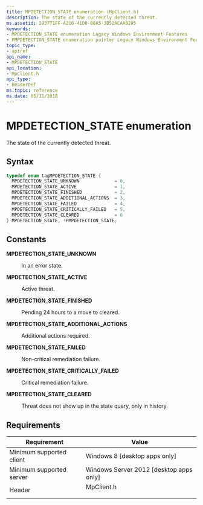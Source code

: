 ```yaml
---
title: MPDETECTION_STATE enumeration (MpClient.h)
description: The state of the currently detected threat.
ms.assetid: 293771FF-A210-41D0-88A5-3B52ACAA9295
keywords:
- MPDETECTION_STATE enumeration Legacy Windows Environment Features
- PMPDETECTION_STATE enumeration pointer Legacy Windows Environment Features
topic_type:
- apiref
api_name:
- MPDETECTION_STATE
api_location:
- MpClient.h
api_type:
- HeaderDef
ms.topic: reference
ms.date: 05/31/2018
---
```


# MPDETECTION\_STATE enumeration

The state of the currently detected threat.

## Syntax


```C++
typedef enum tagMPDETECTION_STATE { 
  MPDETECTION_STATE_UNKNOWN             = 0,
  MPDETECTION_STATE_ACTIVE              = 1,
  MPDETECTION_STATE_FINISHED            = 2,
  MPDETECTION_STATE_ADDITIONAL_ACTIONS  = 3,
  MPDETECTION_STATE_FAILED              = 4,
  MPDETECTION_STATE_CRITICALLY_FAILED   = 5,
  MPDETECTION_STATE_CLEARED             = 6
} MPDETECTION_STATE, *PMPDETECTION_STATE;
```



## Constants

<dl> <dt>

<span id="MPDETECTION_STATE_UNKNOWN"></span><span id="mpdetection_state_unknown"></span>**MPDETECTION\_STATE\_UNKNOWN**
</dt> <dd>

In an error state.

</dd> <dt>

<span id="MPDETECTION_STATE_ACTIVE"></span><span id="mpdetection_state_active"></span>**MPDETECTION\_STATE\_ACTIVE**
</dt> <dd>

Active threat.

</dd> <dt>

<span id="MPDETECTION_STATE_FINISHED"></span><span id="mpdetection_state_finished"></span>**MPDETECTION\_STATE\_FINISHED**
</dt> <dd>

Pending 24 hours to a move to cleared.

</dd> <dt>

<span id="MPDETECTION_STATE_ADDITIONAL_ACTIONS"></span><span id="mpdetection_state_additional_actions"></span>**MPDETECTION\_STATE\_ADDITIONAL\_ACTIONS**
</dt> <dd>

Additional actions required.

</dd> <dt>

<span id="MPDETECTION_STATE_FAILED"></span><span id="mpdetection_state_failed"></span>**MPDETECTION\_STATE\_FAILED**
</dt> <dd>

Non-critical remediation failure.

</dd> <dt>

<span id="MPDETECTION_STATE_CRITICALLY_FAILED"></span><span id="mpdetection_state_critically_failed"></span>**MPDETECTION\_STATE\_CRITICALLY\_FAILED**
</dt> <dd>

Critical remediation failure.

</dd> <dt>

<span id="MPDETECTION_STATE_CLEARED"></span><span id="mpdetection_state_cleared"></span>**MPDETECTION\_STATE\_CLEARED**
</dt> <dd>

Threat does not show up in the state query, only in history.

</dd> </dl>

## Requirements



| Requirement | Value |
|-------------------------------------|---------------------------------------------------------------------------------------|
| Minimum supported client<br/> | Windows 8 \[desktop apps only\]<br/>                                            |
| Minimum supported server<br/> | Windows Server 2012 \[desktop apps only\]<br/>                                  |
| Header<br/>                   | <dl> <dt>MpClient.h</dt> </dl> |



 

 





